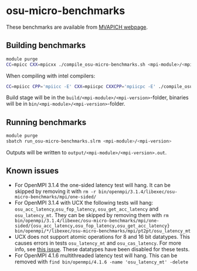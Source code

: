# osu-micro-benchmarks

These benchmarks are available from [MVAPICH webpage](http://mvapich.cse.ohio-state.edu/benchmarks).

## Building benchmarks

```sh
module purge
CC=mpicc CXX=mpicxx ./compile_osu-micro-benchmarks.sh <mpi-module>/<mpi-version>
```

When compiling with intel compilers:

```sh
CC=mpiicc CPP='mpiicc -E' CXX=mpiicpc CXXCPP='mpiicpc -E' ./compile_osu-micro-benchmarks.sh intel-parallel-studio/<intel parallel studio version>
```

Build stage will be in the `build/<mpi-module>/<mpi-version>`-folder,
binaries will be in `bin/<mpi-module>/<mpi-version>`-folder.

## Running benchmarks

```sh
module purge
sbatch run_osu-micro-benchmarks.slrm <mpi-module>/<mpi-version>
```

Outputs will be written to `output/<mpi-module>/<mpi-version>.out`.

## Known issues

- For OpenMPI 3.1.4 the one-sided latency test will hang. It can be skipped by removing it with `rm -r bin/openmpi/3.1.4/libexec/osu-micro-benchmarks/mpi/one-sided/`
- For OpenMPI 3.1.4 with UCX the following tests will hang: `osu_acc_latency`,`osu_fop_latency`, `osu_get_acc_latency` and `osu_latency_mt`. They can be skipped by removing them with `rm bin/openmpi/3.1.4/libexec/osu-micro-benchmarks/mpi/one-sided/{osu_acc_latency,osu_fop_latency,osu_get_acc_latency} bin/openmpi/*/libexec/osu-micro-benchmarks/mpi/pt2pt/osu_latency_mt`
- UCX does not support atomic operations for 8 and 16 bit datatypes. This causes errors in tests `osu_latency_mt` and `osu_cas_latency`. For more info, see [this issue](https://github.com/open-mpi/ompi/issues/6777). These datatypes have been disabled for these tests.
- For OpenMPI 4.1.6 multithreaded latency test will hang. This can be removed with `find bin/openmpi/4.1.6 -name 'osu_latency_mt' -delete`
